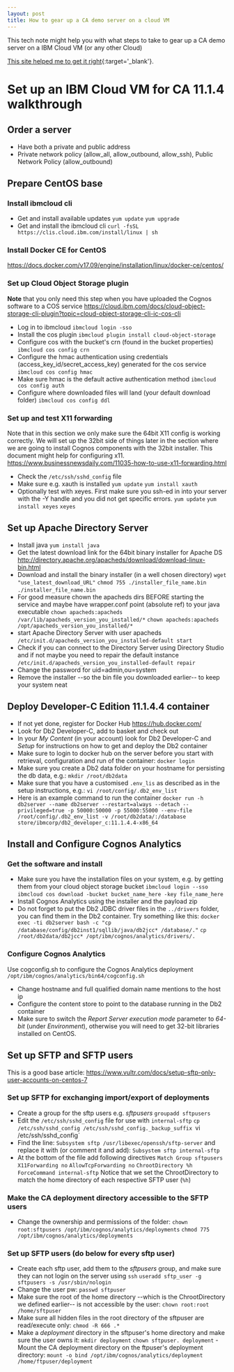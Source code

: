 ```yaml
---
layout: post
title: How to gear up a CA demo server on a cloud VM
---
```


This tech note might help you with what steps to take to gear up a CA demo server on a IBM Cloud VM (or any other Cloud)

[This site helped me to get it right](https://www.sslshopper.com/ssl-certificate-tools.html){:target='_blank'}.

# Set up an IBM Cloud VM for CA 11.1.4 walkthrough

## Order a server

- Have both a private and public address
- Private network policy (allow_all, allow_outbound, allow_ssh), Public Network Policy (allow_outbound)

## Prepare CentOS base

### Install ibmcloud cli
- Get and install available updates
`yum update`
`yum upgrade`
- Get and install the ibmcloud cli
`curl -fsSL https://clis.cloud.ibm.com/install/linux | sh`

### Install Docker CE for CentOS
https://docs.docker.com/v17.09/engine/installation/linux/docker-ce/centos/

### Set up Cloud Object Storage plugin
**Note** that you only need this step when you have uploaded the Cognos software to a COS service
https://cloud.ibm.com/docs/cloud-object-storage-cli-plugin?topic=cloud-object-storage-cli-ic-cos-cli
- Log in to ibmcloud
`ibmcloud login -sso`
- Install the cos plugin
`ibmcloud plugin install cloud-object-storage`
- Configure cos with the bucket's crn (found in the bucket properties)
`ibmcloud cos config crn`
- Configure the hmac authentication using credentials (access_key_id/secret_access_key) generated for the cos service
`ibmcloud cos config hmac`
- Make sure hmac is the default active authentication method
`ibmcloud cos config auth`
- Configure where downloaded files will land (your default download folder)
`ibmcloud cos config ddl`


### Set up and test X11 forwarding
Note that in this section we only make sure the 64bit X11 config is working correctly. We will set up the 32bit side of things later in the section where we are going to install Cognos components with the 32bit installer. This document might help for configuring x11.
https://www.businessnewsdaily.com/11035-how-to-use-x11-forwarding.html
- Check the `/etc/ssh/sshd_config` file
- Make sure e.g. xauth is installed
`yum update`
`yum install xauth`
- Optionally test with xeyes. First make sure you ssh-ed in into your server with the -Y handle and you did not get specific errors.
`yum update`
`yum install xeyes`
`xeyes`

## Set up Apache Directory Server
- Install java
`yum install java`
- Get the latest download link for the 64bit binary installer for Apache DS
http://directory.apache.org/apacheds/download/download-linux-bin.html
- Download and install the binary installer (in a well chosen directory)
`wget "use_latest_download_URL"`
`chmod 755 ./installer_file_name.bin`
`./installer_file_name.bin`
- For good measure chown the apacheds dirs BEFORE starting the service and maybe have wrapper.conf point (absolute ref) to your java executable
`chown apacheds:apacheds /var/lib/apacheds_version_you_installed/*`
`chown apacheds:apacheds /opt/apacheds_version_you_installed/*`
- start Apache Directory Server with user apacheds
`/etc/init.d/apacheds_version_you_installed-default start`
- Check if you can connect to the Directory Server using Directory Studio and if not maybe you need to repair the default instance
`/etc/init.d/apacheds_version_you_installed-default repair`
- Change the password for uid=admin,ou=system
- Remove the installer --so the bin file you downloaded earlier-- to keep your system neat

## Deploy  Developer-C Edition 11.1.4.4 container
- If not yet done, register for Docker Hub
https://hub.docker.com/
- Look for Db2 Developer-C, add to basket and check out
- In your _My Content_ (in your account) look for Db2 Developer-C and _Setup_ for instructions on how to get and deploy the Db2 container
- Make sure to login to docker hub on the server before you start with retrieval, configuration and run of the container:
`docker login`
- Make sure you create a Db2 data folder on your hostname for persisting the db data, e.g.:
`mkdir /root/db2data`
- Make sure that you have a customised `.env_lis` as described as in the setup instructions, e.g.:
`vi /root/config/.db2_env_list`
- Here is an example command to run the  container
`docker run -h db2server --name db2server --restart=always --detach --privileged=true -p 50000:50000 -p 55000:55000 --env-file /root/config/.db2_env_list -v /root/db2data/:/database store/ibmcorp/db2_developer_c:11.1.4.4-x86_64`

## Install and Configure Cognos Analytics
### Get the software and install
- Make sure you have the installation files on your system, e.g. by getting them from your cloud object storage bucket
`ibmcloud login --sso`
`ibmcloud cos download -bucket bucket_name_here -key file_name_here`
- Install Cognos Analytics using the installer and the payload zip
- Do not forget to put the Db2 JDBC driver files in the `../drivers` folder, you can find them in the Db2 container. Try something like this:
`docker exec -ti db2server bash -c "cp /database/config/db2inst1/sqllib/java/db2jcc* /database/."`
`cp /root/db2data/db2jcc* /opt/ibm/cognos/analytics/drivers/.`

### Configure Cognos Analytics
Use cogconfig.sh to configure the Cognos Analytics deployment
`/opt/ibm/cognos/analytics/bin64/cogconfig.sh`
- Change hostname and full qualified domain name mentions to the host ip
- Configure the content store to point to the database running in the Db2 container
- Make sure to switch the _Report Server execution mode_ parameter to _64-bit_ (under _Environment_), otherwise you will need to get 32-bit libraries installed on CentOS.

## Set up SFTP and SFTP users
This is a good base article:
https://www.vultr.com/docs/setup-sftp-only-user-accounts-on-centos-7

### Set up SFTP for exchanging import/export of deployments

- Create a group for the sftp users e.g. _sftpusers_
`groupadd sftpusers`
- Edit the `/etc/ssh/sshd_config` file for use with `internal-sftp`
`cp /etc/ssh/sshd_config /etc/ssh/sshd_config._backup_suffix
`vi /etc/ssh/sshd_config`
- Find the line:
`Subsystem sftp /usr/libexec/openssh/sftp-server`
and replace it with (or comment it and add):
`Subsystem sftp internal-sftp`
- At the bottom of the file add following directives
`Match Group sftpusers`
`X11Forwarding no`
`AllowTcpForwarding no`
`ChrootDirectory %h`
`ForceCommand internal-sftp`
Notice that we set the ChrootDirectory to match the home directory of each respective SFTP user (`%h`)

### Make the CA deployment directory accessible to the SFTP users
- Change the ownership and permissions of the folder:
`chown root:sftpusers /opt/ibm/cognos/analytics/deployments`
`chmod 775 /opt/ibm/cognos/analytics/deployments`


### Set up SFTP users (do below for every sftp user)
- Create each sftp user, add them to the _sftpusers_ group, and make sure they can not login on the server using `ssh`
`useradd sftp_user -g sftpusers -s /usr/sbin/nologin`
- Change the user pw:
`passwd sftpuser`
- Make sure the root of the home directory --which is the ChrootDirectory we defined earlier-- is not accessible by the user:
`chown root:root /home/sftpuser`
- Make sure all hidden files in the root directory of the sftpuser are read/execute only:
`chmod -R 666 .*`
- Make a _deployment_ directory in the sftpuser's home directory and make sure the user owns it:
`mkdir deployment`
`chown sftpuser. deployment`
-Mount the CA deployment directory on the ftpuser's deployment directory:
`mount -o bind /opt/ibm/cognos/analytics/deployment /home/ftpuser/deployment`

